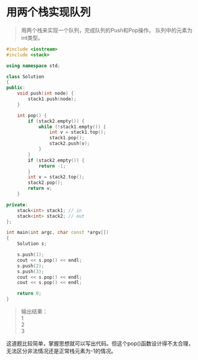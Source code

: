 # 用两个栈实现队列

> 用两个栈来实现一个队列，完成队列的Push和Pop操作。 队列中的元素为int类型。

``` cpp
#include <iostream>
#include <stack>

using namespace std;

class Solution
{
public:
    void push(int node) {
        stack1.push(node);
    }

    int pop() {
        if (stack2.empty()) {
            while (!stack1.empty()) {
                int v = stack1.top();
                stack1.pop();
                stack2.push(v);
            }
        }
        if (stack2.empty()) {
            return -1;
        }
        int v = stack2.top();
        stack2.pop();
        return v;
    }

private:
    stack<int> stack1; // in
    stack<int> stack2; // out
};

int main(int argc, char const *argv[])
{
    Solution s;

    s.push(1);
    cout << s.pop() << endl;
    s.push(2);
    s.push(3);
    cout << s.pop() << endl;
    cout << s.pop() << endl;

    return 0;
}
```

> 输出结果：  
1  
2  
3

这道题比较简单，掌握思想就可以写出代码。但这个pop()函数设计得不太合理，无法区分非法情况还是正常栈元素为-1的情况。